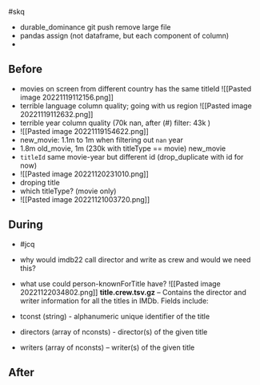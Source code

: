 #skq
- durable_dominance git push remove large file
- pandas assign (not dataframe, but each component of column)
- 


## Before
- movies on screen from different country has the same titleId
![[Pasted image 20221119112156.png]]
- terrible language column quality; going with us region
![[Pasted image 20221119112632.png]]
- terrible year column quality (70k nan, after (#) filter: 43k )
- ![[Pasted image 20221119154622.png]]
- new_movie: 1.1m to 1m when filtering out `nan` year 
- 1.8m old_movie, 1m (230k with titleType == movie) new_movie
- `titleId` same movie-year but different id (drop_duplicate with id for now)
- ![[Pasted image 20221120231010.png]]
- droping title
- which titleType? (movie only)
- ![[Pasted image 20221121003720.png]]
## During
- #jcq 
- why would imdb22 call director and write as crew and would we need this?
- what use could person-knownForTitle have? ![[Pasted image 20221122034802.png]]
**title.crew.tsv.gz** – Contains the director and writer information for all the titles in IMDb. Fields include:

-   tconst (string) - alphanumeric unique identifier of the title
-   directors (array of nconsts) - director(s) of the given title
-   writers (array of nconsts) – writer(s) of the given title

## After
